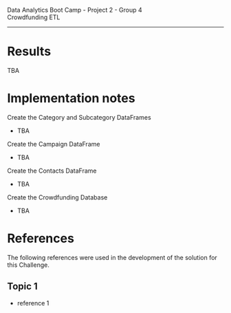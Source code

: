 Data Analytics Boot Camp - Project 2 - Group 4 \
Crowdfunding ETL

---

# Results

TBA

# Implementation notes

Create the Category and Subcategory DataFrames
- TBA

Create the Campaign DataFrame
- TBA

Create the Contacts DataFrame
- TBA

Create the Crowdfunding Database
- TBA


# References

The following references were used in the development of the solution for this Challenge.

## Topic 1
- reference 1
